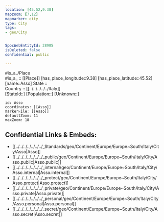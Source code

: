 ```yaml
---
location: [45.52,9.38] 
mapzoom: [7,12] 
mapmarker: city 
type: City
tags:
- geo/City


SpocWebEntityId: 28905
isDeleted: false
confidential: public

---
```

#is_a_/Place  
#is_a_ :: [[Place]] 
[has_place_longitude::9.38] 
[has_place_latitude::45.52] 
[name::Asso] 
State ::  
Country :: [[../../../../../Italy]]  
[StateId::] 
[Population::] 
[Unknown::] 


```leaflet
id: Asso
coordinates: [[Asso]] 
markerFile: [[Asso]] 
defaultZoom: 11 
maxZoom: 18
```


## Confidential Links & Embeds: 
- [[../../../../../../../_Standards/geo/Continent/Europe/Europe~South/Italy/City/Asso|Asso]] 
- [[../../../../../../../_public/geo/Continent/Europe/Europe~South/Italy/City/Asso.public|Asso.public]] 
- [[../../../../../../../_internal/geo/Continent/Europe/Europe~South/Italy/City/Asso.internal|Asso.internal]] 
- [[../../../../../../../_protect/geo/Continent/Europe/Europe~South/Italy/City/Asso.protect|Asso.protect]] 
- [[../../../../../../../_private/geo/Continent/Europe/Europe~South/Italy/City/Asso.private|Asso.private]] 
- [[../../../../../../../_personal/geo/Continent/Europe/Europe~South/Italy/City/Asso.personal|Asso.personal]] 
- [[../../../../../../../_secret/geo/Continent/Europe/Europe~South/Italy/City/Asso.secret|Asso.secret]] 
